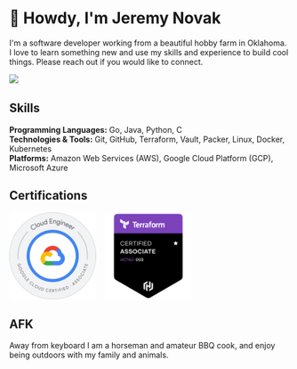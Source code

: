 # 👋 Howdy, I'm Jeremy Novak

I'm a software developer working from a beautiful hobby farm in Oklahoma. I love to learn something new and use my 
skills and experience to build cool things. Please reach out if you would like to connect.  

<a href="https://linkedin.com/in/jgnovak" title="Linkedin"><img src="https://img.shields.io/badge/LinkedIn-0077B5?style=for-the-badge&logo=linkedin&logoColor=white"></a>

## Skills

**Programming Languages:** Go, Java, Python, C  
**Technologies & Tools:** Git, GitHub, Terraform, Vault, Packer, Linux, Docker, Kubernetes  
**Platforms:** Amazon Web Services (AWS), Google Cloud Platform (GCP), Microsoft Azure    


## Certifications

<div style="display: flex; justify-content: start; align-items: center; gap: 1rem;">
    <a href="https://www.credly.com/badges/93f52a6f-2425-4d88-b952-d45f9fbf475e/public_url"><img src="img/ace.png" alt="Google Certified Associate Cloud Engineer" title="Google Certified Associate Cloud Engineer" width="156"/></a>
    <a href="https://www.credly.com/badges/15035634-0643-4d71-8ec6-0fccbd9864a7/public_url"><img src="img/terraform.png" alt="HashiCorp Certified Terraform Associate" title="HashiCorp Certified Terraform Associate" width="156"/></a>
</div>

## AFK

Away from keyboard I am a horseman and amateur BBQ cook, and enjoy being outdoors with my family and animals. 
